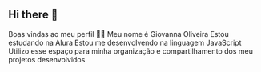 ## Hi there 👋

Boas vindas ao meu perfil 💙💙
Meu nome é Giovanna Oliveira
Estou estudando na Alura
Estou me desenvolvendo na linguagem JavaScript
Utilizo esse espaço para minha organização e compartilhamento dos meu projetos desenvolvidos
